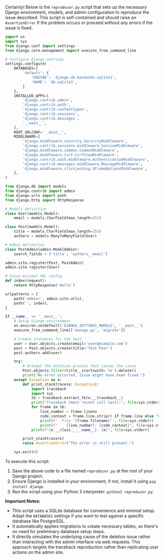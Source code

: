 Certainly! Below is the `reproducer.py` script that sets up the necessary Django environment, models, and admin configuration to reproduce the issue described. This script is self-contained and should raise an `AssertionError` if the problem occurs or proceed without any errors if the issue is fixed.

```python
import os
import sys
from django.conf import settings
from django.core.management import execute_from_command_line

# Configure Django settings
settings.configure(
    DATABASES={
        'default': {
            'ENGINE': 'django.db.backends.sqlite3',
            'NAME': 'db.sqlite3',
        }
    },
    INSTALLED_APPS=[
        'django.contrib.admin',
        'django.contrib.auth',
        'django.contrib.contenttypes',
        'django.contrib.sessions',
        'django.contrib.messages',
        '__main__',
    ],
    ROOT_URLCONF='__main__',
    MIDDLEWARE=[
        'django.middleware.security.SecurityMiddleware',
        'django.contrib.sessions.middleware.SessionMiddleware',
        'django.middleware.common.CommonMiddleware',
        'django.middleware.csrf.CsrfViewMiddleware',
        'django.contrib.auth.middleware.AuthenticationMiddleware',
        'django.contrib.messages.middleware.MessageMiddleware',
        'django.middleware.clickjacking.XFrameOptionsMiddleware',
    ],
)

from django.db import models
from django.contrib import admin
from django.urls import path
from django.http import HttpResponse

# Models definition
class User(models.Model):
    email = models.CharField(max_length=255)

class Post(models.Model):
    title = models.CharField(max_length=255)
    authors = models.ManyToManyField(User)

# Admin definition
class PostAdmin(admin.ModelAdmin):
    search_fields = ('title', 'authors__email')

admin.site.register(Post, PostAdmin)
admin.site.register(User)

# Setup minimal URL config
def index(request):
    return HttpResponse('Hello')

urlpatterns = [
    path('admin/', admin.site.urls),
    path('', index),
]

if __name__ == '__main__':
    # Setup Django environment
    os.environ.setdefault('DJANGO_SETTINGS_MODULE', '__main__')
    execute_from_command_line(['manage.py', 'migrate'])

    # Create instances for the test
    user = User.objects.create(email='user@example.com')
    post = Post.objects.create(title='Test Post')
    post.authors.add(user)

    try:
        # Attempt the deletion process that causes the issue
        Post.objects.filter(title__startswith='Te').delete()
        print("No error occurred, issue might have been fixed.")
    except Exception as e:
        def print_stacktrace(e: Exception):
            import traceback
            import sys
            tb = traceback.extract_tb(e.__traceback__)
            print("Traceback (most recent call last):", file=sys.stderr)
            for frame in tb:
                line_number = frame.lineno
                code_context = frame.line.strip() if frame.line else "Unknown"
                print(f'  File "{frame.filename}"', file=sys.stderr)
                print(f"    {line_number}: {code_context}", file=sys.stderr)
            print(f"{e.__class__.__name__}: {e}", file=sys.stderr)

        print_stacktrace(e)
        raise AssertionError("The error is still present.")

    sys.exit(0)
```

To execute this script:
1. Save the above code to a file named `reproducer.py` at the root of your Django project.
2. Ensure Django is installed in your environment; if not, install it using `pip install django`.
3. Run the script using your Python 3 interpreter: `python3 reproducer.py`.

**Important Notes:**
- This script uses a SQLite database for convenience and minimal setup. Adapt the `DATABASES` settings if you want to test against a specific database like PostgreSQL.
- It automatically applies migrations to create necessary tables, so there's no need for preliminary database setup steps.
- It directly simulates the underlying cause of the deletion issue rather than interacting with the admin interface via web requests. This approach targets the traceback reproduction rather than replicating user actions on the admin site.